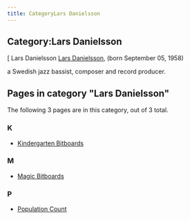 ```yaml
---
title: CategoryLars Danielsson
---
```

## Category:Lars Danielsson



\[ Lars Danielsson
[Lars Danielsson](https://en.wikipedia.org/wiki/Lars_Danielsson), (born September 05, 1958)

a Swedish jazz bassist, composer and record producer.

## Pages in category "Lars Danielsson"

The following 3 pages are in this category, out of 3 total.

### K

- [Kindergarten Bitboards](Kindergarten_Bitboards "Kindergarten Bitboards")

### M

- [Magic Bitboards](Magic_Bitboards "Magic Bitboards")

### P

- [Population Count](Population_Count "Population Count")

